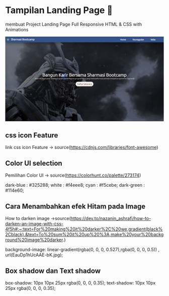 # Tampilan Landing Page 🚀
membuat Project Landing Page Full Responsive HTML & CSS with Animations

![](img/Landing_page.JPG)

## css icon Feature

link css icon Feature -> source(https://cdnjs.com/libraries/font-awesome)

<link rel="stylesheet" href="https://cdnjs.cloudflare.com/ajax/libs/font-awesome/5.15.3/css/all.min.css"/>

## Color UI selection

Pemilihan Color UI -> source(https://colorhunt.co/palette/273174)

dark-blue : #325288;
white : #f4eee8;
cyan : #f5cebe;
dark-green : #114e60;

## Cara Menambahkan efek Hitam pada Image

How to darken image ->source(https://dev.to/nazanin_ashrafi/how-to-darken-an-image-with-css-4f5h#:~:text=For%20making%20it%20darker%2C%20we,gradient(black%2Cblack).&text=To%20sum%20it%20up%20%3A,make%20your%20background%20image%20darker.)

background-image: linear-gradient(rgba(0, 0, 0, 0.527),rgba(0, 0, 0, 0.5)) , url(EauDp1hUcAAE-bK.jpg);

## Box shadow dan Text shadow

box-shadow: 10px 10px 25px rgba(0, 0, 0, 0.35);
text-shadow: 10px 10px 25px rgba(0, 0, 0, 0.35);
